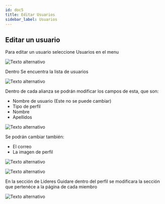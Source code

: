 ```yaml
---
id: doc5
title: Editar Usuarios
sidebar_label: Usuarios
---
```

## Editar un usuario

Para editar un usuario seleccione Usuarios en el menu 

![Texto alternativo](/img/usuarios_menu.png)

Dentro Se encuentra la lista de usuarios

![Texto alternativo](/img/lista_usuarios.png)

Dentro de cada alianza se podrán modificar los campos de esta, que son:
- Nombre de usuario (Este no se puede cambiar)
- Tipo de perfil
- Nombre
- Apellidos

![Texto alternativo](/img/datos_usuarios1.png)

Se podrán cambiar también:
- El correo
- La imagen de perfil

![Texto alternativo](/img/correo.png)


![Texto alternativo](/img/perfil.png)


En la sección de Lideres Guidare dentro del perfil  se modificara la sección que pertenéce a la página de cada miembro

![Texto alternativo](/img/lideres.png)
